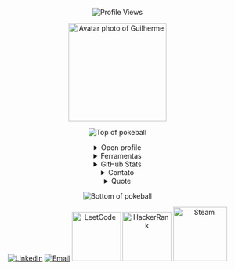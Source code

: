 <p align = "center">
	<img src="https://komarev.com/ghpvc/?username=GuilhermeRita&style=plastic&color=blueviolet" alt="Profile Views"/>
</p>
<p align = "center">
	  <img height="200" alt="Avatar photo of Guilherme" src="https://github.com/GuilhermeRita/GuilhermeRita/assets/99239411/avatar.png">
</p>

<div align="center">


![Top of pokeball](https://user-images.githubusercontent.com/44261381/209363264-ac854d3c-2cc2-44c4-928e-8a08d1013f46.png)

<details>
<summary>Open profile</summary>

<br>
<div>
  <div align=center>
      <img height="200" alt="Avatar photo of KK10" src="https://github.com/10kartik/10kartik/assets/99239411/21742f3f-d9a7-4a53-8530-7d20d51e03a9" alt="Avatar photo of KK10">
  </div>
  <div align=center>
<a href="https://git.io/typing-svg"><img src="https://readme-typing-svg.demolab.com/?font=VT323&size=35&duration=3500&pause=300&color=6A0572&center=true&vCenter=true&width=500&lines=Olá,+eu+sou+Guilherme;Desenvolvedor+Back-End+e+DBA;Apaixonado+por+dados+e+tecnologia;Curioso+e+explorador+de+sistemas" alt="Typing SVG" /></a>
  </div>
</div>

<details>
<summary>Sobre Mim</summary>

[//]: # (You must have a lf before the markdown element when inside a block for it to work: https://stackoverflow.com/questions/29368902/how-can-i-wrap-my-markdown-in-an-html-div)

<div align="left">

```js
/**
 * Represents Guilherme.
 *
 * @constructor
 * @param {string} location - São Paulo, Brasil.
 * @param {string} languages - Português, Inglês.
 * @param {string} jobTitle - Desenvolvedor Back-End / DBA.
 * @param {string} skills - Java, C++, Visual Basic, JS, SQL, Power BI, Engenharia de Software.
 * @param {string} interests - Aprender novas tecnologias, bancos de dados e sistemas eficientes.
 * @param {string} education - Técnico pela ETEC; ADS na Fatec.
 * @param {string} approachable - Sim, aberto a projetos e colaborações.
 * @param {string} motto - Sempre aprendendo, evoluindo e criando soluções com propósito

 */
```

</div>

</details>

</details>

<details>
<summary>Ferramentas</summary>
<div>
  <p style="display: inline-block;" align="center">
    <kbd>
      <kbd>Programming Languages</kbd>
      <br><br>
      <img width="30px" src="https://cdn.jsdelivr.net/gh/devicons/devicon/icons/cplusplus/cplusplus-original.svg" alt="cpp" title="C++"/>
      <img width="30px" src="https://cdn.jsdelivr.net/gh/devicons/devicon/icons/javascript/javascript-original.svg" alt="js" title="JavaScript"/>
      <img width="30px" src="https://cdn.jsdelivr.net/gh/devicons/devicon/icons/java/java-original.svg" alt="java" title="Java"/>
      <img width="30" src="https://user-images.githubusercontent.com/25181517/121405384-444d7300-c95d-11eb-959f-913020d3bf90.png" alt="C#" title="C#"/>
    </kbd>
    <kbd>
      <kbd>Database & BI</kbd>
      <br><br>
      <img width="30px" src="https://cdn.jsdelivr.net/gh/devicons/devicon/icons/mysql/mysql-plain.svg" alt="mysql" title="MySQL"/>
      <img width="30px" src="https://img.shields.io/badge/Power%20BI-F2C811?style=for-the-badge&logo=powerbi&logoColor=black" alt="Power BI" title="Power BI"/>
    </kbd>
    <kbd>
      <kbd>Back-end</kbd>
      <br><br>
      <img width="30px" src="https://cdn.jsdelivr.net/gh/devicons/devicon/icons/nodejs/nodejs-original.svg" alt="nodejs" title="Node.js"/>
      <img width="30px" src="https://cdn.jsdelivr.net/gh/devicons/devicon/icons/express/express-original-wordmark.svg" alt="express" title="Express"/>
    </kbd>
    <kbd>
      <kbd>Front-end</kbd>
      <br><br>
      <img width="30px" src="https://cdn.jsdelivr.net/gh/devicons/devicon/icons/html5/html5-original.svg" alt="html" title="HTML"/>
      <img width="30px" src="https://cdn.jsdelivr.net/gh/devicons/devicon/icons/css3/css3-plain-wordmark.svg" alt="css" title="CSS"/>  
      <img width="30px" src="https://cdn.jsdelivr.net/gh/devicons/devicon/icons/react/react-original.svg" alt="react" title="React"/>
    </kbd>
  </p>
</div>
</details>


<details>
  <summary>GitHub Stats</summary>
  <br>
  <p align="center">
    <img align="center" src="https://github-readme-stats.vercel.app/api?username=GuilhermeRita&show_icons=true&theme=radical" alt="GitHub Stats">
    <img align="center" src="https://github-readme-stats.vercel.app/api/top-langs/?username=GuilhermeRita&layout=compact&theme=radical" alt="Top Languages">
  </p>
</details>

<details>
  <summary>Contato</summary>
  <br>
  <p align="center">
    <a href="mailto:contatoguilhermeau@gmail.com"><img src="https://img.shields.io/badge/Gmail-EA4335?style=for-the-badge&logo=gmail&logoColor=white" alt="Email"/></a>
    <a href="https://www.linkedin.com/in/guilherme-augusto-0b2582237/"><img src="https://img.shields.io/badge/LinkedIn-0A66C2?style=for-the-badge&logo=linkedin&logoColor=white" alt="LinkedIn"/></a>
  </p>
</details>

<details> <summary>Quote</summary> <br> <blockquote> “Sempre aprendendo, evoluindo e criando soluções com propósito.” <br><strong>— Guilherme</strong> </blockquote> </details>




![Bottom of pokeball](https://user-images.githubusercontent.com/44261381/209363271-905d2a5e-8a18-44c0-a450-45dddd4d5036.png)

</div>

<div align=center>
 <a href="https://www.linkedin.com/in/kartikkapgate/" target="_blank"><img src="https://img.shields.io/static/v1?style=for-the-badge&message=LinkedIn&color=0A66C2&logo=LinkedIn&logoColor=FFFFFF&label=" alt="LinkedIn" /></a>
<a href="mailto:kkapagte5@gmail.com?subject=Hi%20Kartik%20,%20nice%20to%20meet%20you!" target="_blank"><img alt="Email" src="https://img.shields.io/static/v1?style=for-the-badge&message=Gmail&color=EA4335&logo=Gmail&logoColor=FFFFFF&label=" /></a>
<a href="https://leetcode.com/kk10-/" target="_blank"><img width="100px" src="https://upload.wikimedia.org/wikipedia/commons/thumb/0/0a/LeetCode_Logo_black_with_text.svg/2560px-LeetCode_Logo_black_with_text.svg.png" alt="LeetCode" /></a>
<a href="https://www.hackerrank.com/profile/kartik_kapgate" target="_blank"><img width="100px" src="https://user-images.githubusercontent.com/1194257/65596422-1cef2080-df97-11e9-9abb-a225204d1805.png" alt="HackerRank" /></a>
<a href="https://steamcommunity.com/id/kk10-/" target="_blank"><img width="110px" alt="Steam" src="https://e7.pngegg.com/pngimages/768/845/png-clipart-brand-logo-product-design-font-steam-text-logo.png" /></a>
</div>
